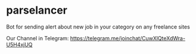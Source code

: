 # parselancer
Bot for sending alert about new job in your category on any freelance sites

Our Channel in Telegram:
https://telegram.me/joinchat/CuwXlQteXdWra-U5H4xjUQ
